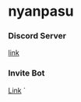 # nyanpasu

### Discord Server
[link](https://discord.gg/kcDv64k)

### Invite Bot
[Link](https://discordapp.com/oauth2/authorize?client_id=443541375427018754&scope=bot&permissions=2146958591)
´
